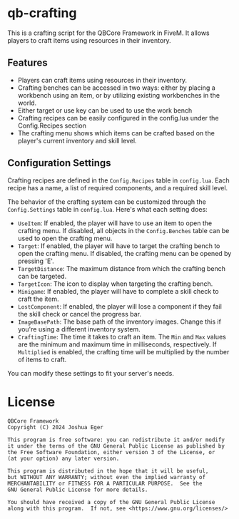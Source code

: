 # qb-crafting

This is a crafting script for the QBCore Framework in FiveM. It allows players to craft items using resources in their inventory.

## Features

- Players can craft items using resources in their inventory.
- Crafting benches can be accessed in two ways: either by placing a workbench using an item, or by utilizing existing workbenches in the world.
- Either target or use key can be used to use the work bench
- Crafting recipes can be easily configured in the config.lua under the Config.Recipes section
- The crafting menu shows which items can be crafted based on the player's current inventory and skill level.

## Configuration Settings

Crafting recipes are defined in the `Config.Recipes` table in `config.lua`. Each recipe has a name, a list of required components, and a required skill level.

The behavior of the crafting system can be customized through the `Config.Settings` table in `config.lua`. Here's what each setting does:

- `UseItem`: If enabled, the player will have to use an item to open the crafting menu. If disabled, all objects in the `Config.Benches` table can be used to open the crafting menu.
- `Target`: If enabled, the player will have to target the crafting bench to open the crafting menu. If disabled, the crafting menu can be opened by pressing 'E'.
- `TargetDistance`: The maximum distance from which the crafting bench can be targeted.
- `TargetIcon`: The icon to display when targeting the crafting bench.
- `Minigame`: If enabled, the player will have to complete a skill check to craft the item.
- `LostComponent`: If enabled, the player will lose a component if they fail the skill check or cancel the progress bar.
- `ImageBasePath`: The base path of the inventory images. Change this if you're using a different inventory system.
- `CraftingTime`: The time it takes to craft an item. The `Min` and `Max` values are the minimum and maximum time in milliseconds, respectively. If `Multiplied` is enabled, the crafting time will be multiplied by the number of items to craft.

You can modify these settings to fit your server's needs.

# License

    QBCore Framework
    Copyright (C) 2024 Joshua Eger

    This program is free software: you can redistribute it and/or modify
    it under the terms of the GNU General Public License as published by
    the Free Software Foundation, either version 3 of the License, or
    (at your option) any later version.

    This program is distributed in the hope that it will be useful,
    but WITHOUT ANY WARRANTY; without even the implied warranty of
    MERCHANTABILITY or FITNESS FOR A PARTICULAR PURPOSE.  See the
    GNU General Public License for more details.

    You should have received a copy of the GNU General Public License
    along with this program.  If not, see <https://www.gnu.org/licenses/>